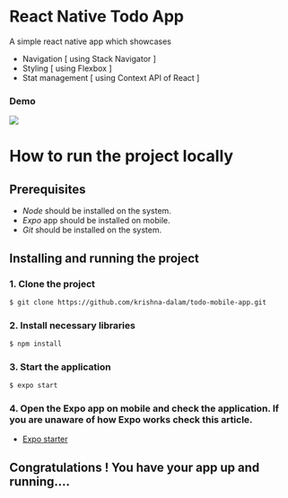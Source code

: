 # React Native Todo App

A simple react native app which showcases

- Navigation [ using Stack Navigator ]
- Styling [ using Flexbox ]
- Stat management [ using Context API of React ]

### Demo

![](./app/assets/demo.gif)

# How to run the project locally

## Prerequisites

- _Node_ should be installed on the system.
- _Expo_ app should be installed on mobile.
- _Git_ should be installed on the system.

## Installing and running the project

### 1. Clone the project

```sh
$ git clone https://github.com/krishna-dalam/todo-mobile-app.git
```

### 2. Install necessary libraries

```sh
$ npm install
```

### 3. Start the application

```sh
$ expo start
```

### 4. Open the Expo app on mobile and check the application. If you are unaware of how Expo works check this article.

- [Expo starter](https://expo.io/learn)

## Congratulations ! You have your app up and running....
